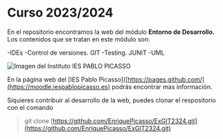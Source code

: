 # Curso 2023/2024
En el repositorio  encontramos la web del módulo **Entorno de Desarrollo.** Los contenidos que se tratan en este
módulo son:

-IDEs
-Control de versiones. GIT
-Testing. JUNIT
-UML

![Imagen del Instituto IES PABLO PICASSO]([https://myoctocat.com/assets/images/base-octocat.svg](https://fpiespablopicasso.es/wp-content/uploads/2022/03/LOGOTIPO-IES-PABLO-PICASSO-texto-morado.png))

En la página web del [IES Pablo Picasso]([https://pages.github.com/](https://moodle.iespablopicasso.es) podrás encontrar mas información.

Siquieres contribuir al desarrollo de la web, puedes clonar el respositorio con el comando

> git clone [https://github.com/EnriquePicasso/ExGIT2324.git](https://github.com/EnriquePicasso/ExGIT2324.git)

